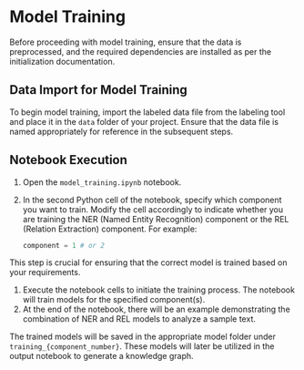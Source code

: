 # Model Training

Before proceeding with model training, ensure that the data is preprocessed, and the required dependencies are installed as per the initialization documentation.

## Data Import for Model Training

To begin model training, import the labeled data file from the labeling tool and place it in the `data` folder of your project. Ensure that the data file is named appropriately for reference in the subsequent steps.

## Notebook Execution

1. Open the `model_training.ipynb` notebook.

2. In the second Python cell of the notebook, specify which component you want to train. Modify the cell accordingly to indicate whether you are training the NER (Named Entity Recognition) component or the REL (Relation Extraction) component. For example:

   ```python
   component = 1 # or 2
    ```

This step is crucial for ensuring that the correct model is trained based on your requirements.
1. Execute the notebook cells to initiate the training process. The notebook will train models for the specified component(s).
2. At the end of the notebook, there will be an example demonstrating the combination of NER and REL models to analyze a sample text.

The trained models will be saved in the appropriate model folder under `training_{component_number}`. These models will later be utilized in the output notebook to generate a knowledge graph.